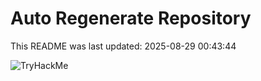 # Auto Regenerate Repository

This README was last updated: 2025-08-29 00:43:44

 ![TryHackMe](https://tryhackme.com/badge/533634)